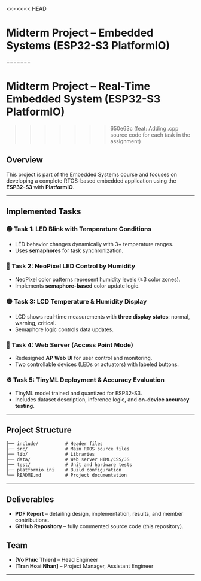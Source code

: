 <<<<<<< HEAD
# Midterm Project – Embedded Systems (ESP32-S3 PlatformIO)

=======
# Midterm Project – Real-Time Embedded System (ESP32-S3 PlatformIO)
>>>>>>> 650e63c (feat: Adding .cpp source code for each task in the assignment)
## Overview

This project is part of the Embedded Systems course and focuses on developing a complete RTOS-based embedded application using the **ESP32-S3** with **PlatformIO**.

---

## Implemented Tasks

### 🟢 Task 1: LED Blink with Temperature Conditions

* LED behavior changes dynamically with 3+ temperature ranges.
* Uses **semaphores** for task synchronization.

### 🔵 Task 2: NeoPixel LED Control by Humidity

* NeoPixel color patterns represent humidity levels (≥3 color zones).
* Implements **semaphore-based** color update logic.

### 🟡 Task 3: LCD Temperature & Humidity Display

* LCD shows real-time measurements with **three display states**: normal, warning, critical.
* Semaphore logic controls data updates.

### 🔴 Task 4: Web Server (Access Point Mode)

* Redesigned **AP Web UI** for user control and monitoring.
* Two controllable devices (LEDs or actuators) with labeled buttons.

### ⚙️ Task 5: TinyML Deployment & Accuracy Evaluation

* TinyML model trained and quantized for ESP32-S3.
* Includes dataset description, inference logic, and **on-device accuracy testing**.

---

## Project Structure

```
├── include/          # Header files
├── src/              # Main RTOS source files
├── lib/              # Libraries
├── data/             # Web server HTML/CSS/JS
├── test/             # Unit and hardware tests
├── platformio.ini    # Build configuration
└── README.md         # Project documentation
```

---

## Deliverables

* **PDF Report** – detailing design, implementation, results, and member contributions.
* **GitHub Repository** – fully commented source code (this repository).

## Team

* **[Vo Phuc Thien]** – Head Engineer
* **[Tran Hoai Nhan]** – Project Manager, Assistant Engineer


---

